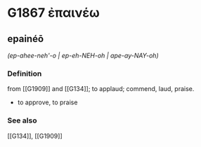 # G1867 ἐπαινέω

## epainéō

_(ep-ahee-neh'-o | ep-eh-NEH-oh | ape-ay-NAY-oh)_

### Definition

from [[G1909]] and [[G134]]; to applaud; commend, laud, praise.

- to approve, to praise

### See also

[[G134]], [[G1909]]

